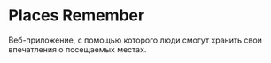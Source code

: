 # Places Remember

Веб-приложение, с помощью которого люди смогут хранить свои впечатления о посещаемых местах.